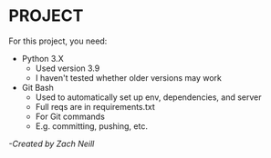 # PROJECT
For this project, you need:
- Python 3.X
    - Used version 3.9
    - I haven't tested whether older versions may work
- Git Bash
    - Used to automatically set up env, dependencies, and server
    - Full reqs are in requirements.txt
    - For Git commands
    - E.g. committing, pushing, etc. 

*-Created by Zach Neill*